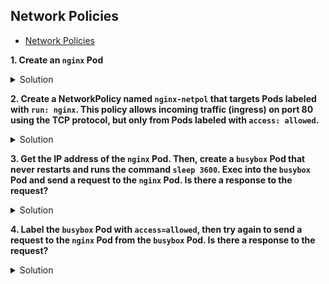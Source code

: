 ## Network Policies

* [Network Policies](https://kubernetes.io/docs/concepts/services-networking/network-policies/ "Network Policies")

**1. Create an <code>nginx</code> Pod**

<details><summary>Solution</summary>

<p>

```bash
kubectl run nginx --image=nginx
```
</p>
</details>


**2. Create a NetworkPolicy named <code>nginx-netpol</code> that targets Pods labeled with <code>run: nginx</code>. This policy allows incoming traffic (ingress) on port 80 using the TCP protocol, but only from Pods labeled with <code>access: allowed</code>.**

<details><summary>Solution</summary>

<p>

netpol.yaml

```YAML
apiVersion: networking.k8s.io/v1
kind: NetworkPolicy
metadata:
  name: nginx-netpol
spec:
  podSelector:
    matchLabels:
      run: nginx
  ingress:
  - from:
    - podSelector:
        matchLabels:
          access: allowed
    ports:
    - protocol: TCP
      port: 80
  policyTypes:
  - Ingress
```
```bash
kubectl apply -f netpol.yaml
kubectl get netpol
```
</p>
</details>


**3. Get the IP address of the <code>nginx</code> Pod. Then, create a <code>busybox</code> Pod that never restarts and runs the command <code>sleep 3600</code>. Exec into the <code>busybox</code> Pod and send a request to the <code>nginx</code> Pod. Is there a response to the request?**

<details><summary>Solution</summary>

<p>

```bash
kubectl get pods -o wide
kubectl run busybox --image=busybox --restart=Never --command -- sleep 3600
kubectl exec -it busybox -- sh
wget {nginxPodIp}:80 #should not respond

```
</p>
</details>


**4. Label the <code>busybox</code> Pod with <code>access=allowed</code>, then try again to send a request to the <code>nginx</code> Pod from the <code>busybox</code> Pod. Is there a response to the request?**

<details><summary>Solution</summary>

<p>

```bash
kubectl label pod busybox access=allowed
kubectl exec -it busybox -- sh
wget {nginxPodIp}:80 #should respond
```
</p>
</details>
